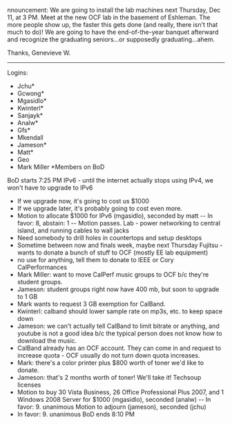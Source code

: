 nnouncement: We are going to install the lab machines next Thursday,
Dec 11, at 3 PM. Meet at the new OCF lab in the basement of Eshleman.
The more people show up, the faster this gets done (and really, there
isn't that much to do)! We are going to have the end-of-the-year banquet
afterward and recognize the graduating seniors...or supposedly
graduating...ahem.

Thanks,
Genevieve W.

----------------------------------

Logins:
- Jchu*
- Gcwong*
- Mgasidlo*
- Kwinterl*
- Sanjayk*
- Analw*
- Gfs*
- Mkendall
- Jameson*
- Matt*
- Geo
- Mark Miller
*Members on BoD

BoD starts 7:25 PM
IPv6  - until the internet actually stops using IPv4, we won't have to
upgrade to IPv6
- If we upgrade now, it's going to cost us $1000
- If we upgrade later, it's probably going to cost even more.
- Motion to allocate $1000 for IPv6 (mgasidlo), seconded by matt
-- In favor: 8, abstain: 1
-- Motion passes.
Lab - power networking to central island, and running cables to wall jacks
- Need somebody to drill holes in countertops and setup desktops
- Sometime between now and finals week, maybe next Thursday
Fujitsu - wants to donate a bunch of stuff to OCF (mostly EE lab equipment)
- no use for anything, tell them to donate to IEEE or Cory
CalPerformances
- Mark Miller: want to move CalPerf music groups to OCF b/c they're
student groups.
- Jameson: student groups right now have 400 mb, but soon to upgrade to 1 GB
- Mark wants to request 3 GB exemption for CalBand.
- Kwinterl: calband should lower sample rate on mp3s, etc. to keep space
down
- Jameson: we can't actually tell CalBand to limit bitrate or anything,
and youtube is not a good idea b/c the typical person does not know how
to download the music.
- CalBand already has an OCF account. They can come in  and request to
increase quota - OCF usually do not turn down quota increases.
- Mark: there's a color printer plus $800 worth of toner we'd like to
donate.
- Jameson: that's 2 months worth of toner! We'll take it!
Techsoup licenses
- Motion to buy 30 Vista Business, 26 Office Professional Plus 2007, and
1 Windows 2008 Server for $1000 (mgasidlo), seconded (analw)
-- In favor: 9. unanimous
Motion to adjourn (jameson), seconded (jchu)
- In favor: 9. unanimous
BoD ends 8:10 PM


